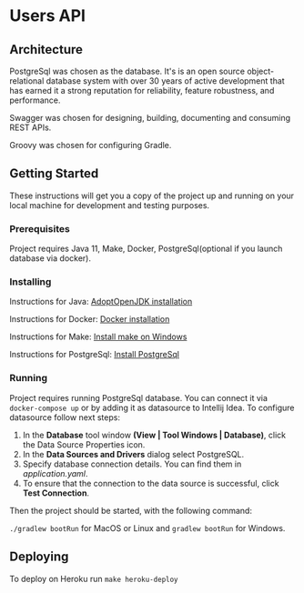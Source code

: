# Users API

## Architecture

PostgreSql was chosen as the database. It's is an open source object-relational database system with over 30 years of 
active development that has earned it a strong reputation for reliability, feature robustness, and performance.
                                                                                  
Swagger was chosen for designing, building, documenting and consuming REST APIs.

Groovy was chosen for configuring Gradle. 

## Getting Started

These instructions will get you a copy of the project up and running on your local machine for development and testing purposes.

### Prerequisites

Project requires Java 11, Make, Docker, PostgreSql(optional if you launch database via docker).

### Installing

Instructions for Java: [AdoptOpenJDK installation](https://adoptopenjdk.net/installation.html?variant=openjdk11)

Instructions for Docker: [Docker installation](https://docs.docker.com/v17.12/install/)

Instructions for Make: [Install make on Windows](http://gnuwin32.sourceforge.net/packages/make.htm)

Instructions for PostgreSql: [Install PostgreSql](https://www.postgresql.org/download/)

### Running

Project requires running PostgreSql database. You can connect it via `docker-compose up` or by adding it as datasource to
Intellij Idea. To configure datasource follow next steps:
 1. In the **Database** tool window **(View | Tool Windows | Database)**, click the Data Source Properties icon.
 2. In the **Data Sources and Drivers** dialog select PostgreSQL.
 3. Specify database connection details. You can find them in *application.yaml*.
 4. To ensure that the connection to the data source is successful, click **Test Connection**.

Then the project should be started, with the following command:

`./gradlew bootRun` for MacOS or Linux and `gradlew bootRun` for Windows.

## Deploying

To deploy on Heroku run `make heroku-deploy`
